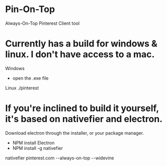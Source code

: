 # Pin-On-Top
Always-On-Top Pinterest Client tool


# Currently has a build for windows & linux. I don't have access to a mac. 

Windows
- open the .exe file

Linux
./pinterest

# If you're inclined to build it yourself, it's based on nativefier and electron.

Download electron through the installer, or your package manager.
 - NPM install Electron
 - NPM install -g nativefier
 
 nativefier pinterest.com --always-on-top --widevine
